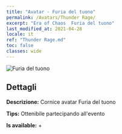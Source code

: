 ```yaml
---
title: "Avatar - Furia del tuono"
permalink: /Avatars/Thunder Rage/
excerpt: "Era of Chaos  Furia del tuono"
last_modified_at: 2021-04-28
locale: it
ref: "Thunder Rage.md"
toc: false
classes: wide
---
```

 ![Furia del tuono](/images/a/avatarFrame_57.png)

## Dettagli

 **Descrizione:** Cornice avatar Furia del tuono 

 **Tips:** Ottenibile partecipando all'evento 

 **Is available:**  + 

